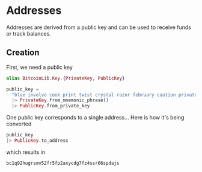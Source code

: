 # Addresses

Addresses are derived from a public key and can be used to receive funds or track balances.

## Creation

First, we need a public key

```elixir
alias BitcoinLib.Key.{PrivateKey, PublicKey}

public_key = 
  "blue involve cook print twist crystal razor february caution private slim medal"
  |> PrivateKey.from_mnemonic_phrase()
  |> PublicKey.from_private_key
```

One public key corresponds to a single address... Here is how it's being converted

```elixir
public_key
|> PublicKey.to_address
```

which results in

```
bc1q92hugrsmv52fr5fp2axycdg7fz4ssr66spdajs
```